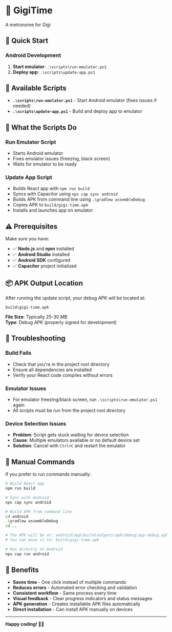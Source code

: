 # 🎵 GigiTime
A metronome for Gigi

## 🚀 Quick Start

### Android Development
1. **Start emulator**: `.\scripts\run-emulator.ps1`
2. **Deploy app**: `.\scripts\update-app.ps1`

## 📱 Available Scripts

- **`.\scripts\run-emulator.ps1`** - Start Android emulator (fixes issues if needed)
- **`.\scripts\update-app.ps1`** - Build and deploy app to emulator

## 🔧 What the Scripts Do

### **Run Emulator Script**
- Starts Android emulator
- Fixes emulator issues (freezing, black screen)
- Waits for emulator to be ready

### **Update App Script**
- Builds React app with `npm run build`
- Syncs with Capacitor using `npx cap sync android`
- Builds APK from command line using `.\gradlew assembleDebug`
- Copies APK to `build/gigi-time.apk`
- Installs and launches app on emulator

## ⚠️ Prerequisites

Make sure you have:
- ✅ **Node.js** and **npm** installed
- ✅ **Android Studio** installed
- ✅ **Android SDK** configured
- ✅ **Capacitor** project initialized

## 📦 APK Output Location

After running the update script, your debug APK will be located at:
```
build\gigi-time.apk
```

**File Size**: Typically 25-30 MB  
**Type**: Debug APK (properly signed for development)

## 🐛 Troubleshooting

### Build Fails
- Check that you're in the project root directory
- Ensure all dependencies are installed
- Verify your React code compiles without errors

### Emulator Issues
- For emulator freezing/black screen, run `.\scripts\run-emulator.ps1` again
- All scripts must be run from the project root directory

### Device Selection Issues
- **Problem**: Script gets stuck waiting for device selection
- **Cause**: Multiple emulators available or no default device set
- **Solution**: Cancel with `Ctrl+C` and restart the emulator

## 📝 Manual Commands

If you prefer to run commands manually:

```bash
# Build React app
npm run build

# Sync with Android
npx cap sync android

# Build APK from command line
cd android
.\gradlew assembleDebug
cd ..

# The APK will be at: android\app\build\outputs\apk\debug\app-debug.apk
# You can move it to: build\gigi-time.apk

# Run directly on Android
npx cap run android
```

## 🎉 Benefits

- **Saves time** - One click instead of multiple commands
- **Reduces errors** - Automated error checking and validation
- **Consistent workflow** - Same process every time
- **Visual feedback** - Clear progress indicators and status messages
- **APK generation** - Creates installable APK files automatically
- **Direct installation** - Can install APK manually on devices

---

**Happy coding! 🎵🥁**